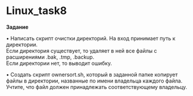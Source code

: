 # Linux_task8  

**Задание**

• Написать скрипт очистки директорий.
На вход принимает путь к директории.  
Если директория существует, то удаляет в ней все файлы с расширениями .bak, .tmp, .backup.  
Если директории нет, то выводит ошибку.  

• Создать скрипт ownersort.sh, который в заданной папке копирует файлы в директории, названные по имени владельца каждого файла.  
Учтите, что файл должен принадлежать соответствующему владельцу.  

